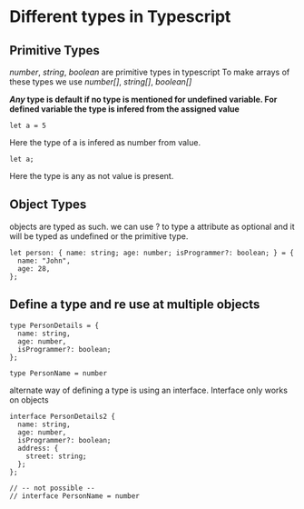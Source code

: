 # Different types in Typescript

## Primitive Types

_number_, _string_, _boolean_ are primitive types in typescript
To make arrays of these types we use _number[]_, _string[]_, _boolean[]_

**_Any_ type is default if no type is mentioned for undefined variable.
For defined variable the type is infered from the assigned value**

```JSX
let a = 5
```

Here the type of a is infered as number from value.

```JSX
let a;
```

Here the type is any as not value is present.

## Object Types

objects are typed as such. we can use ? to type a attribute as optional and it will be typed as undefined or the primitive type.

```JSX
let person: { name: string; age: number; isProgrammer?: boolean; } = {
  name: "John",
  age: 28,
};
```

## Define a type and re use at multiple objects

```JSX
type PersonDetails = {
  name: string,
  age: number,
  isProgrammer?: boolean;
};

type PersonName = number
```

alternate way of defining a type is using an interface. Interface only works on objects

```JSX
interface PersonDetails2 {
  name: string,
  age: number,
  isProgrammer?: boolean;
  address: {
    street: string;
  };
};

// -- not possible --
// interface PersonName = number
```
